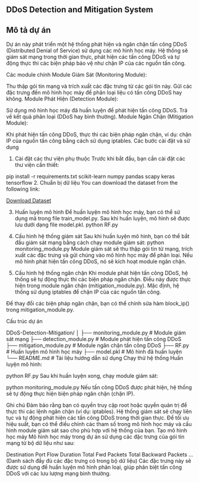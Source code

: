 ## DDoS Detection and Mitigation System
## Mô tả dự án
Dự án này phát triển một hệ thống phát hiện và ngăn chặn tấn công DDoS (Distributed Denial of Service) sử dụng các mô hình học máy. Hệ thống sẽ giám sát mạng trong thời gian thực, phát hiện các tấn công DDoS và tự động thực thi các biện pháp bảo vệ như chặn IP của các nguồn tấn công.

Các module chính
Module Giám Sát (Monitoring Module):

Thu thập gói tin mạng và trích xuất các đặc trưng từ các gói tin này.
Gửi các đặc trưng đến mô hình học máy để phân loại liệu có tấn công DDoS hay không.
Module Phát Hiện (Detection Module):

Sử dụng mô hình học máy đã huấn luyện để phát hiện tấn công DDoS.
Trả về kết quả phân loại (DDoS hay bình thường).
Module Ngăn Chặn (Mitigation Module):

Khi phát hiện tấn công DDoS, thực thi các biện pháp ngăn chặn, ví dụ: chặn IP của nguồn tấn công bằng cách sử dụng iptables.
Các bước cài đặt và sử dụng
1. Cài đặt các thư viện phụ thuộc
Trước khi bắt đầu, bạn cần cài đặt các thư viện cần thiết:

pip install -r requirements.txt
scikit-learn
numpy
pandas
scapy
keras
tensorflow
2. Chuẩn bị dữ liệu
You can download the dataset from the following link:

[Download Dataset](https://drive.google.com/file/d/1amqNCTs9boU6g9y57p8O2q7GeTIK35P9/view?usp=drive_link)


3. Huấn luyện mô hình
Để huấn luyện mô hình học máy, bạn có thể sử dụng mã trong file train_model.py. Sau khi huấn luyện, mô hình sẽ được lưu dưới dạng file model.pkl.
python RF.py
4. Cấu hình hệ thống giám sát
Sau khi huấn luyện mô hình, bạn có thể bắt đầu giám sát mạng bằng cách chạy module giám sát:
python monitoring_module.py
Module giám sát sẽ thu thập gói tin từ mạng, trích xuất các đặc trưng và gửi chúng vào mô hình học máy để phân loại. Nếu mô hình phát hiện tấn công DDoS, nó sẽ kích hoạt module ngăn chặn.

5. Cấu hình hệ thống ngăn chặn
Khi module phát hiện tấn công DDoS, hệ thống sẽ tự động thực thi các biện pháp ngăn chặn. Điều này được thực hiện trong module ngăn chặn (mitigation_module.py). Mặc định, hệ thống sử dụng iptables để chặn IP của các nguồn tấn công.

Để thay đổi các biện pháp ngăn chặn, bạn có thể chỉnh sửa hàm block_ip() trong mitigation_module.py.

Cấu trúc dự án

DDoS-Detection-Mitigation/
│
├── monitoring_module.py       # Module giám sát mạng
├── detection_module.py        # Module phát hiện tấn công DDoS
├── mitigation_module.py       # Module ngăn chặn tấn công DDoS
├── RF.py             # Huấn luyện mô hình học máy
├── model.pkl                  # Mô hình đã huấn luyện
└── README.md                  # Tài liệu hướng dẫn sử dụng
Chạy thử hệ thống
Huấn luyện mô hình:

python RF.py
Sau khi huấn luyện xong, chạy module giám sát:

python monitoring_module.py
Nếu tấn công DDoS được phát hiện, hệ thống sẽ tự động thực hiện biện pháp ngăn chặn (chặn IP).

Ghi chú
Đảm bảo rằng bạn có quyền truy cập root hoặc quyền quản trị để thực thi các lệnh ngăn chặn (ví dụ: iptables).
Hệ thống giám sát sẽ chạy liên tục và tự động phát hiện các tấn công DDoS trong thời gian thực.
Để tối ưu hiệu suất, bạn có thể điều chỉnh các tham số trong mô hình học máy và cấu hình module giám sát sao cho phù hợp với hệ thống của bạn.
Tạo mô hình học máy
Mô hình học máy trong dự án sử dụng các đặc trưng của gói tin mạng từ bộ dữ liệu như sau:

Destination Port
Flow Duration
Total Fwd Packets
Total Backward Packets
... (Danh sách đầy đủ các đặc trưng có trong bộ dữ liệu)
Các đặc trưng này sẽ được sử dụng để huấn luyện mô hình phân loại, giúp phân biệt tấn công DDoS với các lưu lượng mạng bình thường.

